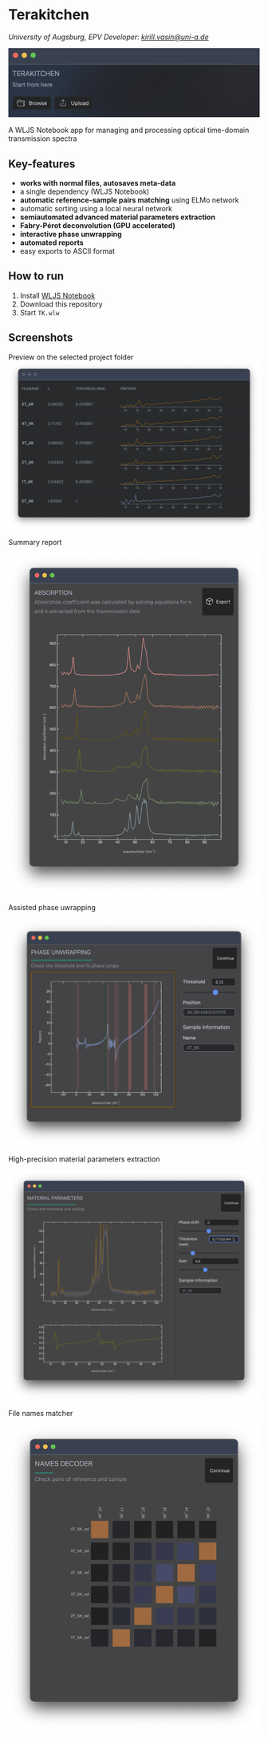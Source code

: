 # Terakitchen
*University of Augsburg, EPV*
*Developer: kirill.vasin@uni-a.de*

![](./imgs/landing-back.png)

A WLJS Notebook app for managing and processing optical time-domain transmission spectra

## Key-features

- __works with normal files, autosaves meta-data__
- a single dependency (WLJS Notebook)
- __automatic reference-sample pairs matching__ using ELMo network
- automatic sorting using a local neural network
- __semiautomated advanced material parameters extraction__
- __Fabry-Pérot deconvolution (GPU accelerated)__
- __interactive phase unwrapping__
- __automated reports__
- easy exports to ASCII format

## How to run
1. Install [WLJS Notebook](https://jerryi.github.io/wljs-docs/)
2. Download this repository
3. Start `TK.wlw`

## Screenshots

Preview on the selected project folder
![](./imgs/dark-2.png)

Summary report

![](./imgs/summary-1.png)

Assisted phase uwrapping

![](./imgs/phase-2.png)

High-precision material parameters extraction

![](./imgs/material-2.png)

File names matcher

![](./imgs/names-1.png)


